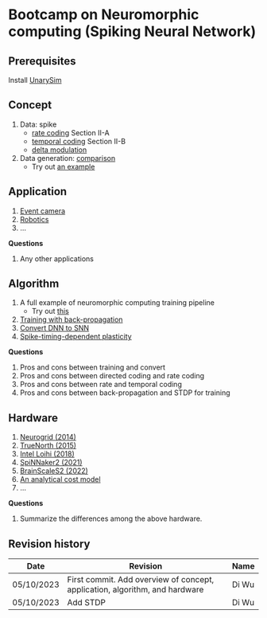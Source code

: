 # Bootcamp on Neuromorphic computing (Spiking Neural Network)

## Prerequisites
Install [UnarySim](https://github.com/diwu1990/UnarySim)

## Concept
1. Data: spike
   - [rate coding](https://ieeexplore.ieee.org/document/9139000) Section II-A
   - [temporal coding](https://ieeexplore.ieee.org/document/9139000) Section II-B
   - [delta modulation](https://snntorch.readthedocs.io/en/latest/tutorials/tutorial_1.html#delta-modulation)
2. Data generation: [comparison](https://github.com/diwu1990/UnarySim/blob/52683a42e210004531f53fa362a9dd1d900b6546/stream/gen.py#L147)
   - Try out [an example](https://github.com/diwu1990/UnarySim/blob/main/test/stream/test_stream_bsgen.py)


## Application
1. [Event camera](https://rpg.ifi.uzh.ch/research_dvs.html)
2. [Robotics](https://www.mdpi.com/2674-0729/2/1/2)
3. ...

**Questions**
1. Any other applications


## Algorithm
1. A full example of neuromorphic computing training pipeline
   - Try out [this](https://github.com/Intelligent-Computing-Lab-Yale/Rate-vs-Direct)
2. [Training with back-propagation](https://arxiv.org/abs/1901.09948)
3. [Convert DNN to SNN](https://ieeexplore.ieee.org/document/9157578)
4. [Spike-timing-dependent plasticity](https://compneuro.neuromatch.io/tutorials/W2D3_BiologicalNeuronModels/student/W2D3_Tutorial4.html)

**Questions**
1. Pros and cons between training and convert
2. Pros and cons between directed coding and rate coding
3. Pros and cons between rate and temporal coding
4. Pros and cons between back-propagation and STDP for training


## Hardware
1. [Neurogrid (2014)](https://ieeexplore.ieee.org/document/6805187)
2. [TrueNorth (2015)](https://ieeexplore.ieee.org/document/7229264)
3. [Intel Loihi (2018)](https://ieeexplore.ieee.org/document/8259423)
4. [SpiNNaker2 (2021)](https://arxiv.org/abs/2103.08392)
5. [BrainScaleS2 (2022)](https://www.frontiersin.org/articles/10.3389/fnins.2022.795876/full)
6. [An analytical cost model](https://ieeexplore.ieee.org/document/9914608)
7. ...

**Questions**
1. Summarize the differences among the above hardware.


## Revision history
| Date | Revision | Name |
|---|---|---|
| 05/10/2023 | First commit. Add overview of concept, application, algorithm, and hardware | Di Wu |
| 05/10/2023 | Add STDP | Di Wu |
